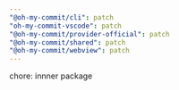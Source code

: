 ```yaml
---
"@oh-my-commit/cli": patch
"oh-my-commit-vscode": patch
"@oh-my-commit/provider-official": patch
"@oh-my-commit/shared": patch
"@oh-my-commit/webview": patch
---
```


chore: innner package
